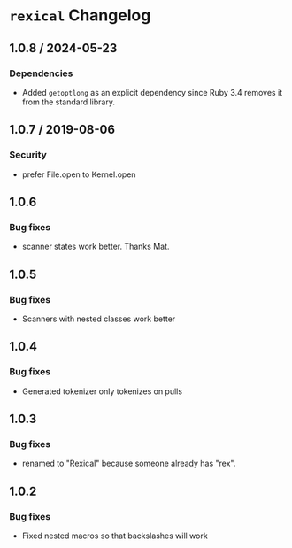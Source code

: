# `rexical` Changelog

## 1.0.8 / 2024-05-23

### Dependencies

* Added `getoptlong` as an explicit dependency since Ruby 3.4 removes it from the standard library.


## 1.0.7 / 2019-08-06

### Security

* prefer File.open to Kernel.open


## 1.0.6

### Bug fixes

* scanner states work better.  Thanks Mat.


## 1.0.5

### Bug fixes

* Scanners with nested classes work better


## 1.0.4

### Bug fixes

* Generated tokenizer only tokenizes on pulls


## 1.0.3

### Bug fixes

* renamed to "Rexical" because someone already has "rex".


## 1.0.2

### Bug fixes

* Fixed nested macros so that backslashes will work

